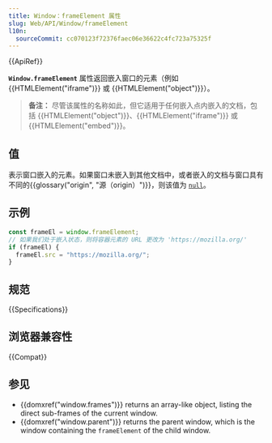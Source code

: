 ```yaml
---
title: Window：frameElement 属性
slug: Web/API/Window/frameElement
l10n:
  sourceCommit: cc070123f72376faec06e36622c4fc723a75325f
---
```


{{ApiRef}}

**`Window.frameElement`** 属性返回嵌入窗口的元素（例如 {{HTMLElement("iframe")}} 或 {{HTMLElement("object")}}）。

> **备注：** 尽管该属性的名称如此，但它适用于任何嵌入点内嵌入的文档，包括 {{HTMLElement("object")}}、{{HTMLElement("iframe")}} 或 {{HTMLElement("embed")}}。

## 值

表示窗口嵌入的元素。如果窗口未嵌入到其他文档中，或者嵌入的文档与窗口具有不同的{{glossary("origin", "源（origin）")}}，则该值为 [`null`](/zh-CN/docs/Web/JavaScript/Reference/Operators/null)。

## 示例

```js
const frameEl = window.frameElement;
// 如果我们处于嵌入状态，则将容器元素的 URL 更改为 'https://mozilla.org/'
if (frameEl) {
  frameEl.src = "https://mozilla.org/";
}
```

## 规范

{{Specifications}}

## 浏览器兼容性

{{Compat}}

## 参见

- {{domxref("window.frames")}} returns an array-like object, listing the direct sub-frames of the current window.
- {{domxref("window.parent")}} returns the parent window, which is the window containing the `frameElement` of the child window.
